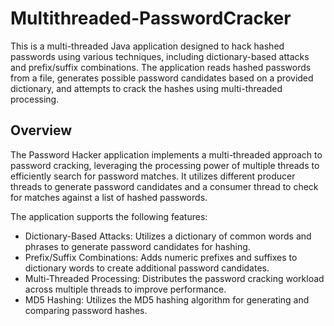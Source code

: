 # Multithreaded-PasswordCracker

This is a multi-threaded Java application designed to hack hashed passwords using various techniques,
including dictionary-based attacks and prefix/suffix combinations. 
The application reads hashed passwords from a file, generates possible password candidates based
on a provided dictionary, and attempts to crack the hashes using multi-threaded processing.

## Overview 
The Password Hacker application implements a multi-threaded approach to password cracking, leveraging the processing power of multiple threads to efficiently search for password matches. It utilizes different producer threads to generate password candidates and a consumer thread to check for matches against a list of hashed passwords.

The application supports the following features:

- Dictionary-Based Attacks: Utilizes a dictionary of common words and phrases to generate password candidates for hashing.
- Prefix/Suffix Combinations: Adds numeric prefixes and suffixes to dictionary words to create additional password candidates.
- Multi-Threaded Processing: Distributes the password cracking workload across multiple threads to improve performance.
- MD5 Hashing: Utilizes the MD5 hashing algorithm for generating and comparing password hashes.
